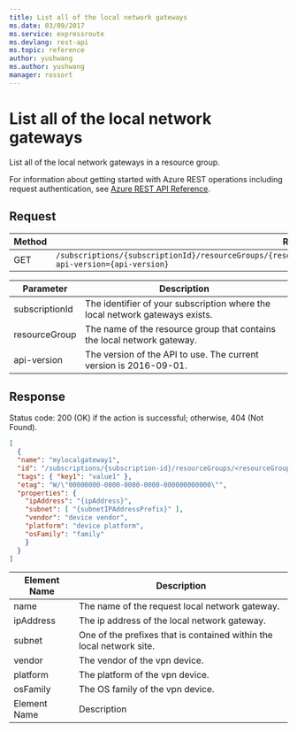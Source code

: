 ```yaml
---
title: List all of the local network gateways
ms.date: 03/09/2017
ms.service: expressroute
ms.devlang: rest-api
ms.topic: reference
author: yushwang
ms.author: yushwang
manager: rossort
---
```

# List all of the local network gateways
List all of the local network gateways in a resource group.  

For information about getting started with Azure REST operations including request authentication, see [Azure REST API Reference](../../../index.md).

## Request  

|Method|Request URI|  
|------------|-----------------|  
|GET|`/subscriptions/{subscriptionId}/resourceGroups/{resourceGroup}/providers/microsoft.network/localnetworkgateways?api-version={api-version}`|  

| Parameter | Description |
| --------- | ----------- |
| subscriptionId | The identifier of your subscription where the local network gateways exists. |
| resourceGroup | The name of the resource group that contains the local network gateway. |
| api-version | The version of the API to use. The current version is 2016-09-01. | 
 
## Response  
 Status code: 200 (OK) if the action is successful; otherwise, 404 (Not Found).  
  
```json  
[  
  {  
  "name": "mylocalgateway1",  
  "id": "/subscriptions/{subscription-id}/resourceGroups/<resourceGroupName>/providers/microsoft.network/localNetworkGateways/mylocalgateway1",  
  "tags": { "key1": "value1" },  
  "etag": "W/\"00000000-0000-0000-0000-000000000000\"",  
  "properties": {  
    "ipAddress": "{ipAddress}",  
    "subnet": [ "{subnetIPAddressPrefix}" ],  
    "vendor": "device vendor",  
    "platform": "device platform",  
    "osFamily": "family"  
    }  
  }  
]  
```  
  
|Element Name|Description|  
|------------------|-----------------|  
|name|The name of the request local network gateway.|  
|ipAddress|The ip address of the local network gateway.|  
|subnet|One of the prefixes that is contained within the local network site.|  
|vendor|The vendor of the vpn device.|  
|platform|The platform of the vpn device.|  
|osFamily|The OS family of the vpn device.|  
|Element Name|Description|
